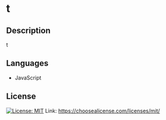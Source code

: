
  # t

  ## Description
  t

  ## Languages
  * JavaScript

  

  

  

  
  ## License
  [![License: MIT](https://img.shields.io/badge/License-MIT-yellow.svg)](https://opensource.org/licenses/MIT)
  Link: https://choosealicense.com/licenses/mit/
    
